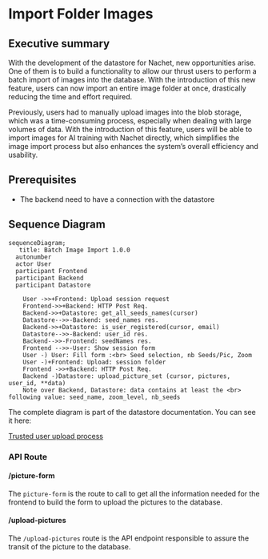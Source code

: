 # Import Folder Images

## Executive summary

With the development of the datastore for Nachet, new opportunities arise. One
of them is to build a functionality to allow our thrust users to perform a batch
import of images into the database. With the introduction of this new feature,
users can now import an entire image folder at once, drastically reducing the
time and effort required.

Previously, users had to manually upload images into the blob storage, which was
a time-consuming process, especially when dealing with large volumes of data.
With the introduction of this feature, users will be able to import images for
AI training with Nachet directly, which simplifies the image import process but
also enhances the system’s overall efficiency and usability.

## Prerequisites

- The backend need to have a connection with the datastore

## Sequence Diagram

```mermaid
sequenceDiagram;
   title: Batch Image Import 1.0.0
  autonumber
  actor User
  participant Frontend
  participant Backend
  participant Datastore

    User ->>+Frontend: Upload session request
    Frontend->>+Backend: HTTP Post Req.
    Backend->>+Datastore: get_all_seeds_names(cursor)
    Datastore-->>-Backend: seed_names res.
    Backend->>+Datastore: is_user_registered(cursor, email)
    Datastore-->>-Backend: user_id res.
    Backend-->>-Frontend: seedNames res.
    Frontend -->>-User: Show session form
    User -) User: Fill form :<br> Seed selection, nb Seeds/Pic, Zoom
    User -)+Frontend: Upload: session folder
    Frontend ->>+Backend: HTTP Post Req.
    Backend -)Datastore: upload_picture_set (cursor, pictures, user_id, **data)
    Note over Backend, Datastore: data contains at least the <br> following value: seed_name, zoom_level, nb_seeds
```

The complete diagram is part of the datastore documentation. You can see it
here:

[Trusted user upload process](https://github.com/ai-cfia/nachet-datastore/blob/issue13-create-process-to-upload-metadata-for-trusted-users/doc/trusted-user-upload.md)

### API Route

#### /picture-form

The `picture-form` is the route to call to get all the information needed for
the frontend to build the form to upload the pictures to the database.

#### /upload-pictures

The `/upload-pictures` route is the API endpoint responsible to assure the transit
of the picture to the database.
